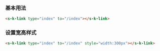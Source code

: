 ### 基本用法

``` html
<s-k-link type="index" to="/index"></s-k-link>
```

### 设置宽高样式

``` html
<s-k-link type="index" to="/index" style="width:300px"></s-k-link>
```

